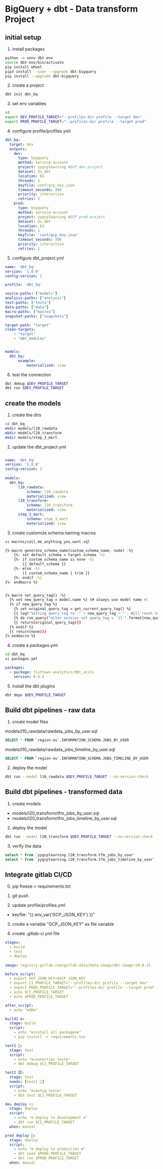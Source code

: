 # BigQuery + dbt - Data transform Project

## initial setup

1. install packages
```bash
python -m venv dbt-env
source dbt-env/bin/activate
pip install wheel
pip3 install --user --upgrade dbt-bigquery
pip install --upgrade dbt-bigquery
```
2. create a project
```bash
dbt init dbt_bq
```
3. set env variables
```bash
cd
export DEV_PROFILE_TARGET="--profiles-dir profile --target dev"
export PROD_PROFILE_TARGET="--profiles-dir profile --target prod"
```

4. configure profile/profiles.yml
```yml
dbt_bq:
  target: dev
  outputs:
    dev:
      type: bigquery
      method: service-account
      project: yygcplearning #GCP dev project
      dataset: ds_dbt
      location: EU
      threads: 1
      keyfile: conf/gcp_key.json
      timeout_seconds: 300
      priority: interactive
      retries: 1
    prod:
      type: bigquery
      method: service-account
      project: yygcplearning #GCP prod project
      dataset: ds_dbt
      location: EU
      threads: 1
      keyfile: 'conf/gcp_key.json'
      timeout_seconds: 300
      priority: interactive
      retries: 1
```
5. configure dbt_project.yml
```yml
name: 'dbt_bq'
version: '1.0.0'
config-version: 2

profile: 'dbt_bq'

source-paths: ["models"]
analysis-paths: ["analysis"]
test-paths: ["tests"]
data-paths: ["data"]
macro-paths: ["macros"]
snapshot-paths: ["snapshots"]

target-path: "target"  
clean-targets:         
    - "target"
    - "dbt_modules"


models:
  dbt_bq:
      example:
          materialized: view
```
6. test the connection
```bash
dbt debug $DEV_PROFILE_TARGET
dbt run $DEV_PROFILE_TARGET
```

## create the models
1. create the dirs
```bash
cd dbt_bq
mkdir models/l10_rawdata
mkdir models/l20_transform
mkdir models/step_3_mart
```
2. update the dbt_project.yml
```yml

name: 'dbt_bq'
version: '1.0.0'
config-version: 2
....
models:
  dbt_bq:
      l10_rawdata:
          schema: l10_rawdata
          materialized: view
      l20_transform:
          schema: l20_transform
          materialized: view
      step_3_mart:
          schema: step_3_mart
          materialized: view
```

3. create customize schema naming macros
```bash
vi macros/call_me_anything_you_want.sql
```

```bash
{% macro generate_schema_name(custom_schema_name, node) -%}
    {%- set default_schema = target.schema -%}
    {%- if custom_schema_name is none -%}
        {{ default_schema }}
    {%- else -%}
        {{ custom_schema_name | trim }}
    {%- endif -%}
{%- endmacro %}


{% macro set_query_tag() -%}
  {% set new_query_tag = model.name %} {# always use model name #}
  {% if new_query_tag %}
    {% set original_query_tag = get_current_query_tag() %}
    {{ log("Setting query_tag to '" ~ new_query_tag ~ "'. Will reset to '" ~ original_query_tag ~ "' after materialization.") }}
    {% do run_query("alter session set query_tag = '{}'".format(new_query_tag)) %}
    {{ return(original_query_tag)}}
  {% endif %}
  {{ return(none)}}
{% endmacro %}
```

4. create a packages.yml
```bash
cd dbt_bq
vi packages.yml
```
```yml
packages:
  - package: fishtown-analytics/dbt_utils
    version: 0.6.4
```


5. install the dbt plugins
```bash
dbt deps $DEV_PROFILE_TARGET
```

## Build dbt pipelines - raw data

1. create model files 

models/l10_rawdata/rawdata_jobs_by_user.sql
```sql
SELECT * FROM `region-eu`.INFORMATION_SCHEMA.JOBS_BY_USER
```
models/l10_rawdata/rawdata_jobs_timeline_by_user.sql
```sql
SELECT * FROM `region-eu`.INFORMATION_SCHEMA.JOBS_TIMELINE_BY_USER
```

2. deploy the model
```bash
dbt run --model l10_rawdata $DEV_PROFILE_TARGET --no-version-check
```

## Build dbt pipelines - transformed data

1. create models
- models/l20_transform/tfm_jobs_by_user.sql
- models/l20_transform/tfm_jobs_timeline_by_user.sql

2. deploy the model
```bash
dbt run --model l20_transform $DEV_PROFILE_TARGET --no-version-check
```
3. verify the data
```sql
select * from `yygcplearning.l20_transform.tfm_jobs_by_user`
select * from `yygcplearning.l20_transform.tfm_jobs_timeline_by_user`
```

## Integrate gitlab CI/CD 
0. pip freeze > requirements.txt

1. git push

2. update profile/profiles.yml
- keyfile: "{{ env_var('GCP_JSON_KEY') }}"

3. create a variable "GCP_JSON_KEY" as file variable

4. create .gitlab-ci.yml file
```yml
stages:
  - build
  - test
  - deploy
  
image: registry.gitlab.com/gitlab-data/data-image/dbt-image:v0.0.15

before_script:
  - export GCP_JSON_KEY=$GCP_JSON_KEY
  - export CI_PROFILE_TARGET="--profiles-dir profile --target dev"
  - export PROD_PROFILE_TARGET="--profiles-dir profile --target prod"
  - echo $CI_PROFILE_TARGET
  - echo $PROD_PROFILE_TARGET

after_script:
  - echo "❄️OK❄️"

build1 ⚙️:
  stage: build
  script:
    - echo "❄️install all packages❄️"
    - pip install -r requirements.txt

test1 🦖:
  stage: test
  script:
    - echo "❄️connection test❄️"
    - dbt debug $CI_PROFILE_TARGET

test2 🐭:
  stage: test
  needs: [test1 🦖]
  script:
    - echo "❄️config test❄️"
    - dbt test $CI_PROFILE_TARGET

dev deploy ⚡:
  stage: deploy
  script:
    - echo "❄️ deploy to development ❄️"
    - dbt run $CI_PROFILE_TARGET
  when: manual

prod deploy 🚀:
  stage: deploy
  script:
    - echo "❄️ deploy to production ❄️"
    - dbt seed $PROD_PROFILE_TARGET
    - dbt run $PROD_PROFILE_TARGET
  when: manual
```
